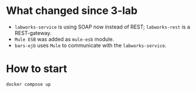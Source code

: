 # What changed since 3-lab

* `labworks-service` is using SOAP now instead of REST; `labworks-rest` is a REST-gateway.
* `Mule ESB` was added as `mule-esb` module.
* `bars-ejb` uses `Mule` to communicate with the `labworks-service`.

# How to start

```shell
docker compose up
```